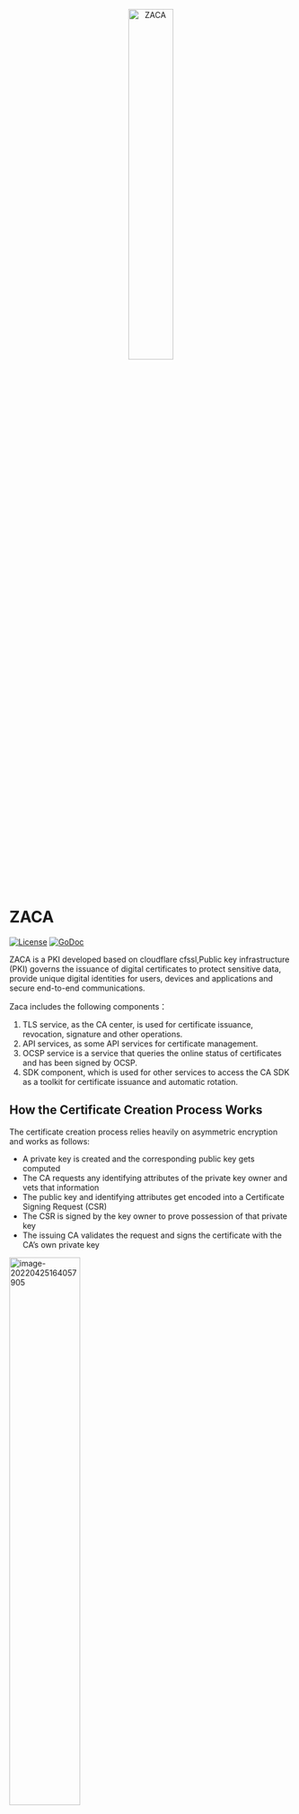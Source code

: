 <p align="center">
<img src="https://user-images.githubusercontent.com/52234994/165200623-c60e956b-5805-4088-bf58-f97ebd8ae8b4.png" 
    width="40%" border="0" alt="ZACA">
</p>

# ZACA
[![License](https://img.shields.io/badge/License-Apache%202.0-blue.svg)](https://opensource.org/licenses/Apache-2.0)  [![GoDoc](https://godoc.org/github.com/cloudflare/cfssl?status.svg)](https://github.com/cloudSlit/cloudslit/ca)

ZACA is a PKI developed based on cloudflare cfssl,Public key infrastructure (PKI) governs the issuance of digital certificates to protect sensitive data, provide unique digital identities for users, devices and applications and secure end-to-end communications.

Zaca includes the following components：

1. TLS service, as the CA center, is used for certificate issuance, revocation, signature and other operations.
2. API services, as some API services for certificate management.
2. OCSP service is a service that queries the online status of certificates and has been signed by OCSP.
2. SDK component, which is used for other services to access the CA SDK as a toolkit for certificate issuance and automatic rotation.

## How the Certificate Creation Process Works

The certificate creation process relies heavily on asymmetric encryption and works as follows: 

- A private key is created and the corresponding public key gets computed 
- The CA requests any identifying attributes of the private key owner and vets that information 
- The public key and identifying attributes get encoded into a Certificate Signing Request (CSR) 
- The CSR is signed by the key owner to prove possession of that private key 
- The issuing CA validates the request and signs the certificate with the CA’s own private key 

<img src="https://user-images.githubusercontent.com/52234994/165200483-0b7e9698-552c-4a9f-b9b0-afce84e8c313.png" alt="image-20220425164057905" style="width:50%;" />

Anyone can use the public portion of a certificate to verify that it was actually issued by the CA by confirming who owns the private key used to sign the certificate. And, assuming they deem that CA trustworthy, they can verify that anything they send to the certificate holder will actually go to the intended recipient and that anything signed using that certificate holder’s private key was indeed signed by that person/device. 

One important part of this process to note is that the CA itself has its own private key and corresponding public key, which creates the need for CA hierarchies. 

## How CA Hierarchies and Root CAs Create Layers of Trust

Since each CA has a certificate of its own, layers of trust get created through CA hierarchies — in which CAs issue certificates for other CAs. However, this process is not circular, as there is ultimately a root certificate. Normally, certificates have an issuer and a subject as two separate parties, but these are the same parties for root CAs, meaning that root certificates are self-signed. As a result, people must inherently trust the root certificate authority to trust any certificates that trace back to it. 

<img src="https://user-images.githubusercontent.com/52234994/165200520-842ecf88-bfea-441b-a1af-53260ce4085f.png" alt="image-20220425164028072" style="width:50%;" />

## ZACA overall architecture and working mode

![image-20220425165623191](https://user-images.githubusercontent.com/52234994/165200574-ac647d20-1044-4580-8378-862d4fd4af9e.png)

## Building

Building cfssl requires a [working Go 1.12+ installation](http://golang.org/doc/install).

```
$ git clone git@github.com:ztalab/ZACA.git
$ cd ZACA
$ make
```

You can set GOOS and GOARCH environment variables to allow Go to cross-compile alternative platforms.

The resulting binaries will be in the bin folder:

```
$ tree bin
bin
├── zaca
```

## Configuration reference

When ZACA starts each service, it needs to rely on some configurations, and the dependent configuration information has two configuration methods:

**configuration file:**

The configuration file is in the project root directory：`conf.yml` ,The file format is standard yaml format, which can be used as a reference。

**environment variable:**

In the project root directory：`.env.example`, The file describes how to configure some settings through environment variables.

**Priority:**

The configuration priority of environment variables is higher than the configuration in the configuration file.


## Service Installation

### TLS service

TLS service is used to issue certificates through control`IS_KEYMANAGER_SELF_SIGN` Environment variable to control whether to start as Root CA.

- Started as root CA, TLS service will self sign certificate.
- When starting as an intermediate CA, the TLS service needs to request the root CA signing certificate as its own CA certificate.

Start command：`zaca tls`，Default listening port 8081

### OCSP service

OCSP online certificate status is used to query the certificate status information. OCSP returns the certificate online status information to quickly check whether the certificate has expired, whether it has been revoked and so on.

Start command：`zaca ocsp`，Default listening port 8082

### API service

Provide CA center API service, which can be accessed after the service is started`http://localhost:8080/swagger/index.html`，View API documentation.

Start command：`zaca api`，Default listening port 8080



### SDK Installation

```
$ go get github.com/cloudSlit/cloudslit/casdk
```

The classic usage of the ZACA SDK is that the client and the server use the certificate issued by the CA center for encrypted communication. The following is the usage of the sdk between the client and the server.

See：[Demo](https://github.com/cloudSlit/cloudslit/casdk/tree/master/caclient/examples)

